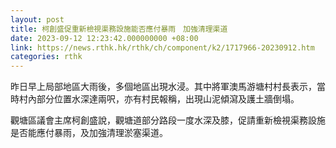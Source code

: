 ```yaml
---
layout: post
title: 柯創盛促重新檢視渠務設施能否應付暴雨　加強清理渠道
date: 2023-09-12 12:23:42.000000000 +08:00
link: https://news.rthk.hk/rthk/ch/component/k2/1717966-20230912.htm
categories: rthk
---
```


昨日早上局部地區大雨後，多個地區出現水浸。其中將軍澳馬游塘村村長表示，當時村內部分位置水深達兩呎，亦有村民報稱，出現山泥傾瀉及護土牆倒塌。

觀塘區議會主席柯創盛說，觀塘道部分路段一度水深及膝，促請重新檢視渠務設施是否能應付暴雨，及加強清理淤塞渠道。

